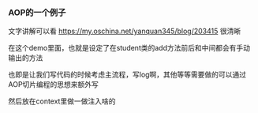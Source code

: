 ### AOP的一个例子
文字讲解可以看 https://my.oschina.net/yanquan345/blog/203415 很清晰

在这个demo里面，也就是设定了在student类的add方法前后和中间都会有手动输出的方法

也即是让我们写代码的时候考虑主流程，写log啊，其他等等需要做的可以通过AOP切片编程的思想来额外写

然后放在context里做一做注入啥的